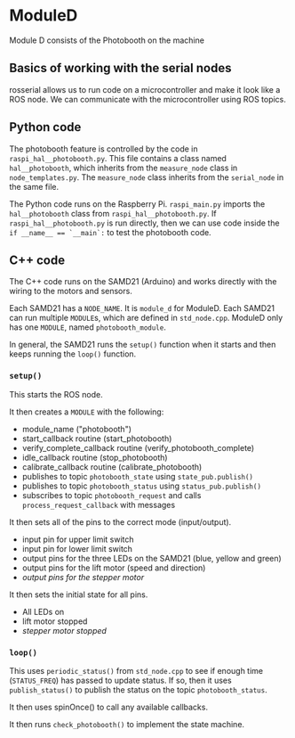 # ModuleD

Module D consists of the Photobooth on the machine

## Basics of working with the serial nodes

rosserial allows us to run code on a microcontroller and make it look like a ROS node. We can communicate with the microcontroller using ROS topics.

## Python code

The photobooth feature is controlled by the code in `raspi_hal__photobooth.py`. This file contains a class named `hal__photobooth`, which inherits from the `measure_node` class in `node_templates.py`. The `measure_node` class inherits from the `serial_node` in the same file.

The Python code runs on the Raspberry Pi. `raspi_main.py` imports the `hal__photobooth` class from `raspi_hal__photobooth.py`. If `raspi_hal__photobooth.py` is run directly, then we can use code inside the ```if __name__ == `__main`:``` to test the photobooth code.

## C++ code

The C++ code runs on the SAMD21 (Arduino) and works directly with the wiring to the motors and sensors.

Each SAMD21 has a `NODE_NAME`. It is `module_d` for ModuleD. Each SAMD21 can run multiple `MODULE`s, which are defined in `std_node.cpp`. ModuleD only has one `MODULE`, named `photobooth_module`.

In general, the SAMD21 runs the `setup()` function when it starts and then keeps running the `loop()` function.

### `setup()`

This starts the ROS node.

It then creates a `MODULE` with the following:

- module_name ("photobooth")
- start_callback routine (start_photobooth)
- verify_complete_callback routine (verify_photobooth_complete)
- idle_callback routine (stop_photobooth)
- calibrate_callback routine (calibrate_photobooth)
- publishes to topic `photobooth_state` using `state_pub.publish()`
- publishes to topic `photobooth_status` using `status_pub.publish()`
- subscribes to topic `photobooth_request` and calls `process_request_callback` with messages

It then sets all of the pins to the correct mode (input/output).

 - input pin for upper limit switch
 - input pin for lower limit switch
 - output pins for the three LEDs on the SAMD21 (blue, yellow and green)
 - output pins for the lift motor (speed and direction)
 - *output pins for the stepper motor*

It then sets the initial state for all pins.

 - All LEDs on
 - lift motor stopped
 - *stepper motor stopped*

 ### `loop()`

 This uses `periodic_status()` from `std_node.cpp` to see if enough time (`STATUS_FREQ`) has passed to update status. If so, then it uses `publish_status()` to publish the status on the topic `photobooth_status`.

 It then uses spinOnce() to call any available callbacks.

 It then runs `check_photobooth()` to implement the state machine.
